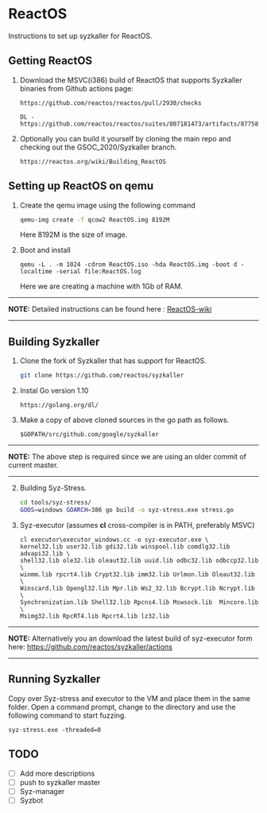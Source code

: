 # ReactOS

Instructions to set up syzkaller for ReactOS.

## Getting ReactOS

1. Download the MSVC(i386) build of ReactOS that supports Syzkaller binaries from Github actions page:
    ```
    https://github.com/reactos/reactos/pull/2930/checks

    DL - https://github.com/reactos/reactos/suites/807181473/artifacts/8775832
    ```
2. Optionally you can build it yourself by cloning the main repo and checking out the GSOC_2020/Syzkaller branch.

    ```
    https://reactos.org/wiki/Building_ReactOS
    ```

## Setting up ReactOS on qemu

1. Create the qemu image using the following command
    ```sh
    qemu-img create -f qcow2 ReactOS.img 8192M
    ```
    Here 8192M is the size of image.

2. Boot and install
    ```
    qemu -L . -m 1024 -cdrom ReactOS.iso -hda ReactOS.img -boot d -localtime -serial file:ReactOS.log
    ```
    Here we are creating a machine with 1Gb of RAM.
---
**NOTE:**
Detailed instructions can be found here : [ReactOS-wiki](https://reactos.org/wiki/QEMU)

---


## Building Syzkaller

1. Clone the fork of Syzkaller that has support for ReactOS.
    ```sh
    git clone https://github.com/reactos/syzkaller
    ```
2. Instal Go version 1.10
    ```
    https://golang.org/dl/
    ```
3. Make a copy of above cloned sources in the go path as follows.
    ```
    $GOPATH/src/github.com/google/syzkaller
    ```
 ---
**NOTE:**
The above step is required since we are using an older commit of current master.

---   
2. Building Syz-Stress.
    ```sh
    cd tools/syz-stress/
    GOOS=windows GOARCH=386 go build -o syz-stress.exe stress.go
    ```
3. Syz-executor  (assumes **cl** cross-compiler is in PATH, preferably MSVC)
    ```
    cl executor\executor_windows.cc -o syz-executor.exe \
    kernel32.lib user32.lib gdi32.lib winspool.lib comdlg32.lib advapi32.lib \
    shell32.lib ole32.lib oleaut32.lib uuid.lib odbc32.lib odbccp32.lib \
    winmm.lib rpcrt4.lib Crypt32.lib imm32.lib Urlmon.lib Oleaut32.lib \
    Winscard.lib Opengl32.lib Mpr.lib Ws2_32.lib Bcrypt.lib Ncrypt.lib \
    Synchronization.lib Shell32.lib Rpcns4.lib Mswsock.lib  Mincore.lib \
    Msimg32.lib RpcRT4.lib Rpcrt4.lib lz32.lib
    ```
 ---
**NOTE:**
Alternatively you an download the latest build of syz-executor form here: 
https://github.com/reactos/syzkaller/actions

--- 
## Running Syzkaller

Copy over Syz-stress and executor to the VM and place them in the same folder. Open a command prompt, change to the directory and use the following command to start fuzzing.
    
    syz-stress.exe -threaded=0

## TODO 

- [ ] Add more descriptions
- [ ] push to syzkaller master
- [ ] Syz-manager 
- [ ] Syzbot
